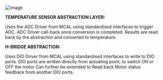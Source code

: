 
![image](https://github.com/abhasingh12/AUTOSAR/assets/153552335/978bfca1-86b5-4353-bd2d-8316a38585fd)




**TEMPERATURE SENSOR ABSTRACTION LAYER:**

Uses the ADC Driver from MCAL using standardised interfaces to trigger ADC.
ADC Driver call-back once conversion is completed.
Results are read back by the abstraction and converted to temperature.

**H-BRIDGE ABSTRACTION:**

Uses DIO Driver from MCAL using standardised interfaces to write to DIO ports.
DIO ports are written directly from actuating point, to switch ON or OFF the motor
Can further be extended to Read back Motor status feedback from another DIO ports.

